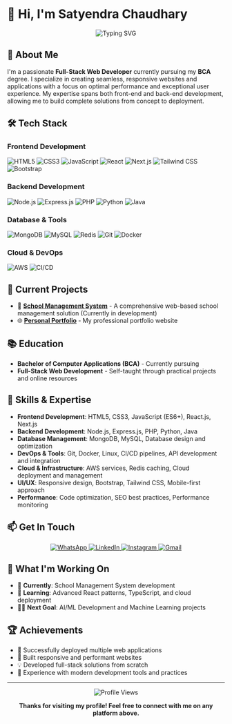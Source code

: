# 👋 Hi, I'm Satyendra Chaudhary

<div align="center">
  <img src="https://readme-typing-svg.herokuapp.com?font=Fira+Code&weight=500&size=25&pause=1000&color=4F46E5&center=true&vCenter=true&width=600&height=100&lines=Full-Stack+Web+Developer;BCA+Student;Passionate+Coder" alt="Typing SVG" />
</div>

## 🚀 About Me

I'm a passionate **Full-Stack Web Developer** currently pursuing my **BCA** degree. I specialize in creating seamless, responsive websites and applications with a focus on optimal performance and exceptional user experience. My expertise spans both front-end and back-end development, allowing me to build complete solutions from concept to deployment.

## 🛠️ Tech Stack

### Frontend Development
![HTML5](https://img.shields.io/badge/HTML5-E34F26?style=for-the-badge&logo=html5&logoColor=white)
![CSS3](https://img.shields.io/badge/CSS3-1572B6?style=for-the-badge&logo=css3&logoColor=white)
![JavaScript](https://img.shields.io/badge/JavaScript-F7DF1E?style=for-the-badge&logo=javascript&logoColor=black)
![React](https://img.shields.io/badge/React-20232A?style=for-the-badge&logo=react&logoColor=61DAFB)
![Next.js](https://img.shields.io/badge/Next.js-000000?style=for-the-badge&logo=next.js&logoColor=white)
![Tailwind CSS](https://img.shields.io/badge/Tailwind_CSS-38B2AC?style=for-the-badge&logo=tailwind-css&logoColor=white)
![Bootstrap](https://img.shields.io/badge/Bootstrap-563D7C?style=for-the-badge&logo=bootstrap&logoColor=white)

### Backend Development
![Node.js](https://img.shields.io/badge/Node.js-43853D?style=for-the-badge&logo=node.js&logoColor=white)
![Express.js](https://img.shields.io/badge/Express.js-404D59?style=for-the-badge&logo=express&logoColor=white)
![PHP](https://img.shields.io/badge/PHP-777BB4?style=for-the-badge&logo=php&logoColor=white)
![Python](https://img.shields.io/badge/Python-3776AB?style=for-the-badge&logo=python&logoColor=white)
![Java](https://img.shields.io/badge/Java-ED8B00?style=for-the-badge&logo=openjdk&logoColor=white)

### Database & Tools
![MongoDB](https://img.shields.io/badge/MongoDB-4EA94B?style=for-the-badge&logo=mongodb&logoColor=white)
![MySQL](https://img.shields.io/badge/MySQL-4479A1?style=for-the-badge&logo=mysql&logoColor=white)
![Redis](https://img.shields.io/badge/Redis-DC382D?style=for-the-badge&logo=redis&logoColor=white)
![Git](https://img.shields.io/badge/Git-F05032?style=for-the-badge&logo=git&logoColor=white)
![Docker](https://img.shields.io/badge/Docker-2496ED?style=for-the-badge&logo=docker&logoColor=white)

### Cloud & DevOps
![AWS](https://img.shields.io/badge/AWS-FF9900?style=for-the-badge&logo=amazonaws&logoColor=white)
![CI/CD](https://img.shields.io/badge/CI%2FCD-2496ED?style=for-the-badge&logo=jenkins&logoColor=white)



## 🚧 Current Projects

- 🔨 **[School Management System](https://github.com/satyendrachaudhary143/school-management-system)** - A comprehensive web-based school management solution (Currently in development)
- 🌐 **[Personal Portfolio](https://satyendra-theta.vercel.app/)** - My professional portfolio website

## 📚 Education

- **Bachelor of Computer Applications (BCA)** - Currently pursuing
- **Full-Stack Web Development** - Self-taught through practical projects and online resources

## 🎯 Skills & Expertise

- **Frontend Development**: HTML5, CSS3, JavaScript (ES6+), React.js, Next.js
- **Backend Development**: Node.js, Express.js, PHP, Python, Java
- **Database Management**: MongoDB, MySQL, Database design and optimization
- **DevOps & Tools**: Git, Docker, Linux, CI/CD pipelines, API development and integration
- **Cloud & Infrastructure**: AWS services, Redis caching, Cloud deployment and management
- **UI/UX**: Responsive design, Bootstrap, Tailwind CSS, Mobile-first approach
- **Performance**: Code optimization, SEO best practices, Performance monitoring

## 📫 Get In Touch

<div align="center">
  <a href="https://wa.me/918840859444" target="_blank">
    <img src="https://img.shields.io/badge/WhatsApp-25D366?style=for-the-badge&logo=whatsapp&logoColor=white" alt="WhatsApp" />
  </a>
  <a href="https://www.linkedin.com/in/satyendra-chaudhary-b958632b9" target="_blank">
    <img src="https://img.shields.io/badge/LinkedIn-0077B5?style=for-the-badge&logo=linkedin&logoColor=white" alt="LinkedIn" />
  </a>
  <a href="https://www.instagram.com/satyendrachaudhary143?igsh=YzljYTk1ODg3Zg==" target="_blank">
    <img src="https://img.shields.io/badge/Instagram-E4405F?style=for-the-badge&logo=instagram&logoColor=white" alt="Instagram" />
  </a>
  <a href="mailto:satyendrachaudhary38@gmail.com">
    <img src="https://img.shields.io/badge/Gmail-D14836?style=for-the-badge&logo=gmail&logoColor=white" alt="Gmail" />
  </a>
</div>

## 🌟 What I'm Working On

- 🔭 **Currently**: School Management System development
- 🌱 **Learning**: Advanced React patterns, TypeScript, and cloud deployment
- 👨‍💻 **Next Goal**: AI/ML Development and Machine Learning projects



## 🏆 Achievements

- 🎯 Successfully deployed multiple web applications
- 🚀 Built responsive and performant websites
- 💡 Developed full-stack solutions from scratch
- 🔧 Experience with modern development tools and practices

---

<div align="center">
  <img src="https://komarev.com/ghpvc/?username=satyendrachaudhary&style=flat-square&color=blue" alt="Profile Views" />
  
  **Thanks for visiting my profile! Feel free to connect with me on any platform above.**
</div>
